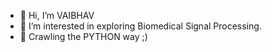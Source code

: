 - 👋 Hi, I’m VAIBHAV
- 👀 I’m interested in exploring Biomedical Signal Processing.
- 🌱 Crawling the PYTHON way ;)

<!---
VAIBHAV2900/VAIBHAV2900 is a ✨ special ✨ repository because its `README.md` (this file) appears on your GitHub profile.
You can click the Preview link to take a look at your changes.
--->
